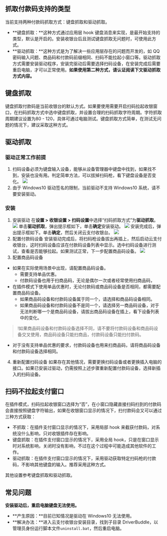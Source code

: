 ## 抓取付款码支持的类型
当前支持两种付款码抓取方式：键盘抓取和驱动抓取。
- **键盘抓取：**这种方式通过应用层 hook 键盘消息来实现，是最开始支持的类型，默认是开启的。安装收银台后且测试键盘抓取无问题时，可使用此方式。
- **驱动抓取：**这种方式是为了解决一些应用层存在的问题而开发的，如 QQ 密码输入问题、商品码和付款码前缀相同、扫码不能拉起小窗口等。驱动抓取方式需要安装驱动程序，安装完驱动后需要选择扫码设备，在安装完成后需要重启电脑，才可以正常使用。**如果使用第二种方式，请认证阅读下文驱动抓取方式内容。**
 
## 键盘抓取
键盘抓取付款码是当前收银台的默认方式。如果要使用需要开启扫码拉起收银窗口，在扫码抓取方式中选中键盘抓取，并设置合理的扫码抓取字符周期。字符抓取周期建议设置为80 - 120，具体可通过电脑测试。键盘抓取方式简单，在测试无问题的情况下，建议采取这种方式。
 
## 驱动抓取
### 驱动正常工作前提
1. 扫码设备必须为键盘输入设备，能够从设备管理器中键盘中找到，如果找不到，安装也没有用。判定简单方法，可以拔掉扫码枪，看下键盘设备是否变化。
 ![](https://main.qcloudimg.com/raw/26aaf658047f5d3ed6b9ba2c8699d325.png)
2. 由于 Windows10 驱动签名的限制，当前驱动不支持 Windows10 系统，请不要安装驱动。

### 安装
1. 安装驱动
在**设置 > 收银设置 > 扫码设置**中选择“扫码抓取方式”为**驱动抓取**。
![](https://main.qcloudimg.com/raw/2c82131c2d2808cedbf90ee5188343ca.png)
单击**驱动抓取**，弹出提示框如下，单击**确定**安装驱动。
![](https://main.qcloudimg.com/raw/02ff0ffea3ec1502a48a6996e8896af4.png)
安装完成后，弹出提示框如下。单击**确定**，然后关闭云支付收银台。
![](https://main.qcloudimg.com/raw/8eac8be4f89938768c570b81be36e52e.png)
2. 配置付款码设备
安装驱动完成后，将扫码枪设备拔出再插上，然后启动云支付收银台，这时扫码设备应该在付款码设备列表中显示。选中扫码设备进行测试，查看是否能够拉起。如果测试正常，下一步配置商品码设备。
![](https://main.qcloudimg.com/raw/1dcc58a03680334789f72d38ac762ee1.png)
3. 配置商品码设备
 - 如果在实际使用场景中出现，请配置商品码设备。
    - 需要支持单品优惠。
    - 付款码设备也用于扫商品码，无论是偶尔一次或者经常使用扫商品码，
 - 在插件模式下使用单品优惠时，无论付款码或商品码设备是否相同，都需要配置商品码设备。
     - 如果商品码设备和付款码设备属于同一个，请选择和商品码设备相同。
     - 如果商品码设备和付款码设备不是同一个，请选择另一商品码设备，对于无法判断哪一个是商品码设备，请拔出商品码设备在插上，看下设备列表中的变化。
>!如果商品码设备和付款码设备选择不同，请不要将付款码设备和商品码设备交叉使用，商品码设备只能扫商品，付款码设备只能扫付款码。
>
 - 对于没有支持单品优惠的要求，付款码设备也用来扫商品码，请将商品码设备和付款码设备选择相同。
4. 重新配置扫码设备
如果存在其他情况，需要更换扫码设备或者更换插入电脑的接口。如果已安装过驱动，仍需按照上述步骤重新配置付款码设备，选择新插入的扫码设备。

## 扫码不拉起支付窗口
在插件模式，扫码拉起收银窗口选择为“否”，在小窗口隐藏直接扫码扫到的付款码会直接按照键盘字符输出，如果在收银窗口显示的情况下，扫付款码会又可以通过三种方式获取：
- 不抓取：在插件支付窗口显示的情况下，采用局部 hook 来截获付款码，对系统没什么影响，只对收银插件存在影响。
- 键盘抓取：在插件支付窗口显示的情况下，采用全局 hook，只是在窗口显示时对系统影响，关闭时没有影响，不过在这个过程中可能造成其他软件的工作。
- 驱动抓取：在插件支付窗口显示的情况下，采用驱动获取特定扫码枪的付款码，不影响其他键盘的输入。推荐采用这种方式。

其他设置参考键盘抓取和驱动抓取。

## 常见问题
**安装驱动后，重启电脑键盘无法使用。**
- **产生原因：**目前已知情况是驱动在 Windows10 无法使用。
- **解决办法：**进入云支付收银台安装目录，找到子目录 DriverBuddle，以管理员身份运行脚本文件`uninstall.bat`，然后重启电脑。

